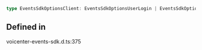 ```ts
type EventsSdkOptionsClient: EventsSdkOptionsUserLogin | EventsSdkOptionsTokenLogin | EventsSdkOptionsOldStack | EventsSdkOptionsNewStack;
```

## Defined in

voicenter-events-sdk.d.ts:375
